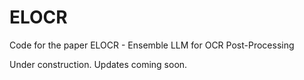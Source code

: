 # ELOCR
Code for the paper ELOCR - Ensemble LLM for OCR Post-Processing

Under construction. Updates coming soon.
